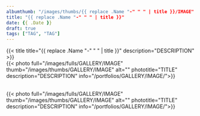 ```yaml
---
albumthumb: "/images/thumbs/{{ replace .Name "-" " " | title }}/IMAGE"
title: "{{ replace .Name "-" " " | title }}"
date: {{ .Date }}
draft: true
tags: ["TAG", "TAG"]
---
```

{{< title title="{{ replace .Name "-" " " | title }}" description="DESCRIPTION" >}}
<br />
{{< photo full="/images/fulls/GALLERY/IMAGE" thumb="/images/thumbs/GALLERY/IMAGE" alt="" phototitle="TITLE" description="DESCRIPTION" info="/portfolios/GALLERY/IMAGE/">}}


<br />
{{< photo full="/images/fulls/GALLERY/IMAGE" thumb="/images/thumbs/GALLERY/IMAGE" alt="" phototitle="TITLE" description="DESCRIPTION" info="/portfolios/GALLERY/IMAGE/">}}